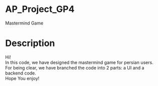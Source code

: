 # AP_Project_GP4
Mastermind Game

# Description
Hi!
<br /> In this code, we have designed the mastermind game for persian users.
<br /> For being clear, we have branched the code into 2 parts: a UI and a backend code.
<br /> Hope You enjoy!
